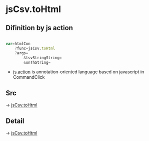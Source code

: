 # jsCsv.toHtml

## Difinition by js action

```js.js

var=htmlCon
	?func=jsCsv.toHtml
	?args=
		&tsvStringString=
		&onThString=
```

- [js action](#) is annotation-oriented language based on javascript in CommandClick

## Src

-> [jsCsv.toHtml](https://github.com/puutaro/CommandClick/blob/master/app/src/main/java/com/puutaro/commandclick/fragment_lib/terminal_fragment/js_interface/JsCsv.kt#L324)

## Detail

-> [jsCsv.toHtml](https://github.com/puutaro/CommandClick/blob/master/md/developer/js_interface/details/JsCsv/toHtml.md)
